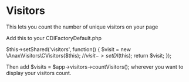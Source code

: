 Visitors
========
This lets you count the number of unique visitors on your page

Add this to your CDIFactoryDefault.php

$this->setShared('visitors', function() {
            $visit = new \Anax\Visitors\CVisitors($this);
            //$visit->setDI($this);
            return $visit;
        });
        
Then add $visits = $app->visitors->countVisitors(); wherever you want to display your visitors count.
        
